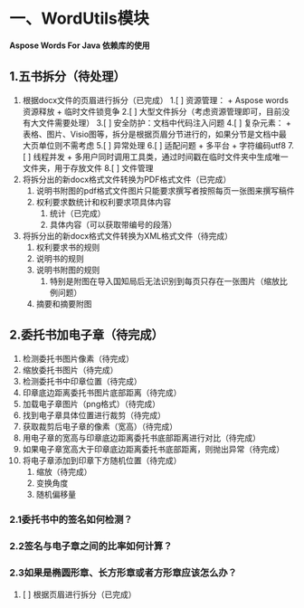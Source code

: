 # **一、WordUtils模块**

**Aspose Words For Java 依赖库的使用**

## **1.五书拆分（待处理）**

1. 根据docx文件的页眉进行拆分（已完成）
    1.[ ] 资源管理：
        + Aspose words资源释放
        + 临时文件锁竞争
    2.[ ] 大型文件拆分（考虑资源管理即可，目前没有大文件需要处理）
    3.[ ] 安全防护：文档中代码注入问题
    4.[ ] 复杂元素：
        + 表格、图片、Visio图等，拆分是根据页眉分节进行的，如果分节是文档中最大页单位则不需考虑
    5.[ ] 异常处理
    6.[ ] 适配问题
        + 多平台
        + 字符编码utf8
    7.[ ] 线程并发
        + 多用户同时调用工具类，通过时间戳在临时文件夹中生成唯一文件夹，用于存放文件
    8.[ ] 文件管理
2. 将拆分出的新docx格式文件转换为PDF格式文件（已完成）
    1. 说明书附图的pdf格式文件图片只能要求撰写者按照每页一张图来撰写稿件
    2. 权利要求数统计和权利要求项具体内容
        1. 统计（已完成）
        2. 具体内容（可以获取带编号的段落）
3. 将拆分出的新docx格式文件转换为XML格式文件（待完成）
    1. 权利要求书的规则
    2. 说明书的规则
    3. 说明书附图的规则
        1. 特别是附图在导入国知局后无法识别到每页只存在一张图片（缩放比例问题）
    4. 摘要和摘要附图

## **2.委托书加电子章（待完成）**

1. 检测委托书图片像素（待完成）
2. 缩放委托书图片（待完成）
3. 检测委托书中印章位置（待完成）
4. 印章底边距离委托书图片底部距离（待完成）
5. 加载电子章图片（png格式）（待完成）
6. 找到电子章具体位置进行裁剪（待完成）
7. 获取裁剪后电子章的像素（宽高）（待完成）
8. 用电子章的宽高与印章底边距离委托书底部距离进行对比（待完成）
9. 如果电子章宽高大于印章底边距离委托书底部距离，则抛出异常（待完成）
10. 将电子章添加到印章下方随机位置（待完成）
    1. 缩放（待完成）
    2. 变换角度
    3. 随机偏移量

### 2.1委托书中的签名如何检测？

### 2.2签名与电子章之间的比率如何计算？

### 2.3如果是椭圆形章、长方形章或者方形章应该怎么办？

1. [ ] 根据页眉进行拆分（已完成）